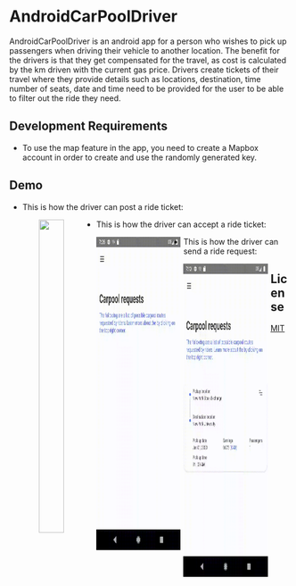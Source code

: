 # AndroidCarPoolDriver

AndroidCarPoolDriver is an android app for a person who wishes to pick up passengers when driving their vehicle to another location. The benefit for the drivers is that they get compensated for the travel, as cost is calculated by the km driven with the current gas price. Drivers create tickets of their travel where they provide details such as locations, destination, time number of seats, date and time need to be provided for the user to be able to filter out the ride they need.

## Development Requirements
* To use the map feature in the app, you need to create a Mapbox account in order to create and use the randomly generated key. 

## Demo
* This is how the driver can post a ride ticket:


<p align="center">
<img src="./gifs/gifpost.gif" width="327" height="561" style="float: left; width: 30%; margin-right: 1%; margin-bottom: 0.5em;">
</p>

* This is how the driver can accept a ride ticket:

<p align="center">
<img src="./gifs/gifacceptaride.gif" width="327" height="561" style="float: left; width: 30%; margin-right: 1%; margin-bottom: 0.5em;">
</p>

* This is how the driver can send a ride request:

<p align="center">
<img src="./gifs/gifsendrequest.gif" width="327" height="561" style="float: left; width: 30%; margin-right: 1%; margin-bottom: 0.5em;">
</p>

## License
[MIT](https://choosealicense.com/licenses/mit/)
